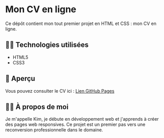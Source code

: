 # Mon CV en ligne

Ce dépôt contient mon tout premier projet en HTML et CSS : mon CV en ligne.

## 👩‍💻 Technologies utilisées
- HTML5
- CSS3

## 📄 Aperçu
Vous pouvez consulter le CV ici : [Lien GitHub Pages](https://tonpseudo.github.io/profil/)

## 🙋‍♀️ À propos de moi
Je m'appelle Kim, je débute en développement web et j'apprends à créer des pages web responsives. Ce projet est un premier pas vers une reconversion professionnelle dans le domaine.

